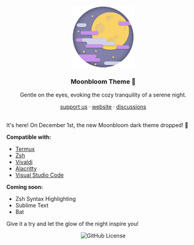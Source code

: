 <div align="center">
  <img src="./logo.svg" alt="Logo" width="160px">
  <h3>Moonbloom Theme  🌙</h3>
  <p>Gentle on the eyes, evoking the cozy tranquility of a serene night.</p>
  <span><a href="https://donate.teplostan.ski">support us</a>  ·  <a href="https://moonbloom.teplostan.ski">website</a>  ·  <a href="https://github.com/orgs/moonbloom-theme/discussions">discussions</a></span>
</div>

<br/>

<p>It's here!
On December 1st, the new Moonbloom dark theme dropped! 🎉</p>

**Compatible with:**
- [Termux](https://github.com/moonbloom-theme/termux)
- [Zsh](https://github.com/moonbloom-theme/zsh)
- [Vivaldi](https://github.com/moonbloom-theme/vivaldi)
- [Alacritty](https://github.com/moonbloom-theme/alacritty)
- [Visual Studio Code](https://github.com/moonbloom-theme/visual-studio-code)

**Coming soon:**
- Zsh Syntax Highlighting
- Sublime Text
- Bat

Give it a try and let the glow of the night inspire you!

<p align="center">
  <img alt="GitHub License" src="https://img.shields.io/github/license/moonbloom-theme/moonbloom?style=flat-square&labelColor=%231d1e27&color=%23E8C87E">
</p>
